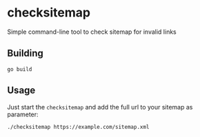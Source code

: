 # checksitemap

Simple command-line tool to check sitemap for invalid links

## Building

```
go build
```

## Usage

Just start the `checksitemap` and add the full url to your sitemap as parameter:

```
./checksitemap https://example.com/sitemap.xml
```
